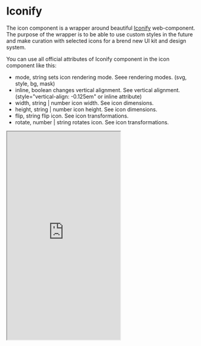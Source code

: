 # Iconify

The icon component is a wrapper around beautiful [Iconify](https://docs.iconify.design/iconify-icon/#attributes) web-component. The purpose of the wrapper is to be able to use custom styles in the future and make curation with selected icons for a brend new UI kit and design system.

You can use all official attributes of Iconify component in the icon component like this:

<repl-component id="qjfsn99xqdpo0wg" download="true"></repl-component>

- mode, string sets icon rendering mode. Seee rendering modes. (svg, style, bg, mask)
- inline, boolean changes vertical alignment. See vertical alignment. (style="vertical-align: -0.125em" or inline attribute)
- width, string | number icon width. See icon dimensions.
- height, string | number icon height. See icon dimensions.
- flip, string flip icon. See icon transformations.
- rotate, number | string rotates icon. See icon transformations.

<iframe src="https://icones.js.org/" height="550px"></iframe>





